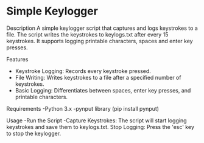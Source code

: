# Simple Keylogger

Description
A simple keylogger script that captures and logs keystrokes to a file. The script writes the keystrokes to keylogs.txt after every 15 keystrokes. It supports logging printable characters, spaces and enter key presses.

Features
- Keystroke Logging: Records every keystroke pressed.
- File Writing: Writes keystrokes to a file after a specified number of keystrokes.
- Basic Logging: Differentiates between spaces, enter key presses, and printable characters.
  
Requirements
-Python 3.x
-pynput library (pip install pynput)

Usage
-Run the Script
-Capture Keystrokes: The script will start logging keystrokes and save them to keylogs.txt.
Stop Logging: Press the 'esc' key to stop the keylogger.
